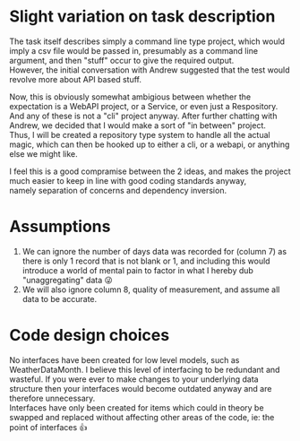 ﻿# Slight variation on task description
The task itself describes simply a command line type project,
which would imply a csv file would be passed in, presumably as a command line argument,
and then "stuff" occur to give the required output.\
However, the initial conversation with Andrew suggested that the test would revolve more about API based stuff.

Now, this is obviously somewhat ambigious between whether the expectation is a WebAPI project, or a Service, or even just a Respository.\
And any of these is not a "cli" project anyway. After further chatting with Andrew, we decided that I would make a sort of "in between" project.\
Thus, I will be created a repository type system to handle all the actual magic, which can then be hooked up to either a cli,
or a webapi, or anything else we might like.

I feel this is a good compramise between the 2 ideas, and makes the project much easier to keep in line with good coding standards anyway,\
namely separation of concerns and dependency inversion.

# Assumptions
1. We can ignore the number of days data was recorded for (column 7) as there is only 1 record that is not blank or 1,
and including this would introduce a world of mental pain to factor in what I hereby dub "unaggregating" data 😜
2. We will also ignore column 8, quality of measurement, and assume all data to be accurate.

# Code design choices
No interfaces have been created for low level models, such as WeatherDataMonth. I believe this level of interfacing to be redundant and wasteful.
If you were ever to make changes to your underlying data structure then your interfaces would become outdated anyway and are therefore unnecessary.\
Interfaces have only been created for items which could in theory be swapped and replaced without affecting other areas of the code,
ie: the point of interfaces 👍